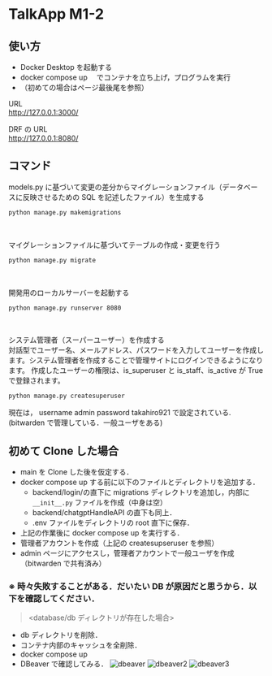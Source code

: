 # TalkApp M1-2

## 使い方

- Docker Desktop を起動する
- docker compose up 　でコンテナを立ち上げ，プログラムを実行
- （初めての場合はページ最後尾を参照）

URL<br>
http://127.0.0.1:3000/

DRF の URL<br>
http://127.0.0.1:8080/

## コマンド

models.py に基づいて変更の差分からマイグレーションファイル（データベースに反映させるための SQL を記述したファイル）を生成する

```sh
python manage.py makemigrations
```

<br>

マイグレーションファイルに基づいてテーブルの作成・変更を行う

```sh
python manage.py migrate
```

<br>

開発用のローカルサーバーを起動する

```sh
python manage.py runserver 8080
```

<br>

システム管理者（スーパーユーザー）を作成する<br>
対話型でユーザー名、メールアドレス、パスワードを入力してユーザーを作成します。システム管理者を作成することで管理サイトにログインできるようになります。
作成したユーザーの権限は、is_superuser と is_staff、is_active が True で登録されます。

```sh
python manage.py createsuperuser
```

現在は，
username admin
password takahiro921
で設定されている.(bitwarden で管理している．一般ユーザをある)

## 初めて Clone した場合

- main を Clone した後を仮定する．
- docker compose up する前に以下のファイルとディレクトリを追加する．
  - backend/login/の直下に migrations ディレクトリを追加し，内部に`__init__.py` ファイルを作成（中身は空）
  - backend/chatgptHandleAPI の直下も同上．
  - .env ファイルをディレクトリの root 直下に保存．
- 上記の作業後に docker compose up を実行する．
- 管理者アカウントを作成（上記の createsupseruser を参照）
- admin ページにアクセスし，管理者アカウントで一般ユーザを作成（bitwarden で共有済み）

### ※ 時々失敗することがある．だいたい DB が原因だと思うから．以下を確認してください．

> <database/db ディレクトリが存在した場合>

- db ディレクトリを削除．
- コンテナ内部のキャッシュを全削除．
- docker compose up
- DBeaver で確認してみる．
  ![dbeaver](https://github.com/KusumotoTakahiro/talkAppM1-2/assets/99956025/d252a057-0cac-434e-92c3-b9266f67a1ec)
  ![dbeaver2](https://github.com/KusumotoTakahiro/talkAppM1-2/assets/99956025/e7f62365-0295-44b5-8b33-4cc42edb105a)
  ![dbeaver3](https://github.com/KusumotoTakahiro/talkAppM1-2/assets/99956025/fd4833eb-6276-4206-a3f2-474e1dcd9270)
